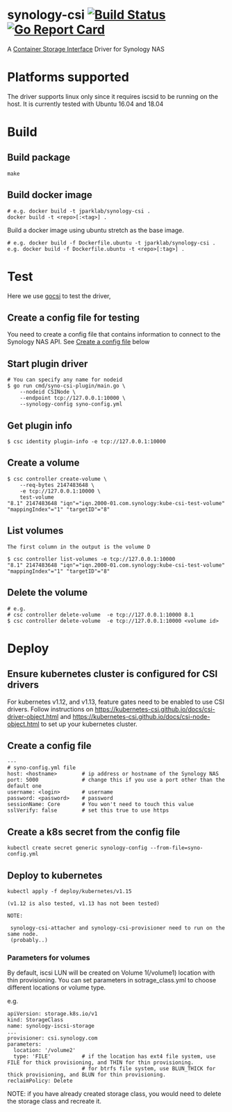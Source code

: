# synology-csi  [![Build Status](https://dev.azure.com/jparklab/synology-csi/_apis/build/status/jparklab.synology-csi?branchName=master)](https://dev.azure.com/jparklab/synology-csi/_build/latest?definitionId=2&branchName=master) [![Go Report Card](https://goreportcard.com/badge/github.com/jparklab/synology-csi)](https://goreportcard.com/report/github.com/jparklab/synology-csi)

A [Container Storage Interface](https://github.com/container-storage-interface) Driver for Synology NAS

# Platforms supported

 The driver supports linux only since it requires iscsid to be running on the host. It is currently tested with Ubuntu 16.04 and 18.04

# Build

## Build package

    make

## Build docker image

    # e.g. docker build -t jparklab/synology-csi .
    docker build -t <repo>[:<tag>] .

  Build a docker image using ubuntu stretch as the base image.

    # e.g. docker build -f Dockerfile.ubuntu -t jparklab/synology-csi .
    e.g. docker build -f Dockerfile.ubuntu -t <repo>[:tag>] .

# Test

  Here we use [gocsi](https://github.com/rexray/gocsi) to test the driver,

## Create a config file for testing

  You need to create a config file that contains information to connect to the Synology NAS API. See [Create a config file](#config) below

## Start plugin driver

    # You can specify any name for nodeid
    $ go run cmd/syno-csi-plugin/main.go \
        --nodeid CSINode \
        --endpoint tcp://127.0.0.1:10000 \
        --synology-config syno-config.yml 

## Get plugin info

    $ csc identity plugin-info -e tcp://127.0.0.1:10000

## Create a volume

    $ csc controller create-volume \
        --req-bytes 2147483648 \
        -e tcp://127.0.0.1:10000 \
        test-volume 
    "8.1" 2147483648 "iqn"="iqn.2000-01.com.synology:kube-csi-test-volume" "mappingIndex"="1" "targetID"="8"

## List volumes

    The first column in the output is the volume D

    $ csc controller list-volumes -e tcp://127.0.0.1:10000 
    "8.1" 2147483648 "iqn"="iqn.2000-01.com.synology:kube-csi-test-volume" "mappingIndex"="1" "targetID"="8"

## Delete the volume

    # e.g.
    # csc controller delete-volume  -e tcp://127.0.0.1:10000 8.1
    $ csc controller delete-volume  -e tcp://127.0.0.1:10000 <volume id>

# Deploy

## Ensure kubernetes cluster is configured for CSI drivers

   For kubernetes v1.12, and v1.13, feature gates need to be enabled to use CSI drivers.
   Follow instructions on https://kubernetes-csi.github.io/docs/csi-driver-object.html and https://kubernetes-csi.github.io/docs/csi-node-object.html
   to set up your kubernetes cluster.

## Create a config file <a name='config'></a>

    ---
    # syno-config.yml file
    host: <hostname>        # ip address or hostname of the Synology NAS
    port: 5000              # change this if you use a port other than the default one
    username: <login>       # username
    password: <password>    # password
    sessionName: Core       # You won't need to touch this value
    sslVerify: false        # set this true to use https

## Create a k8s secret from the config file

    kubectl create secret generic synology-config --from-file=syno-config.yml

## Deploy to kubernetes

    kubectl apply -f deploy/kubernetes/v1.15

    (v1.12 is also tested, v1.13 has not been tested)

    NOTE:

     synology-csi-attacher and synology-csi-provisioner need to run on the same node.
     (probably..)

### Parameters for volumes

By default, iscsi LUN will be created on Volume 1(/volume1) location with thin provisioning.
You can set parameters in sotrage_class.yml to choose different locations or volume type. 

e.g.

    apiVersion: storage.k8s.io/v1
    kind: StorageClass
    name: synology-iscsi-storage
    ...
    provisioner: csi.synology.com
    parameters:
      location: '/volume2'
      type: 'FILE'          # if the location has ext4 file system, use FILE for thick provisioning, and THIN for thin provisioning.
                            # for btrfs file system, use BLUN_THICK for thick provisioning, and BLUN for thin provisioning.
    reclaimPolicy: Delete

NOTE: if you have already created storage class, you would need to delete the storage class and recreate it. 
